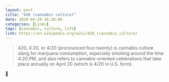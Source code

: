 ```yaml
---
layout: post
title: "420 (cannabis culture)"
date: 2020-04-20 16:20:00
categories: [Links]
tags: [cannabis, culture, life]
link: https://en.wikipedia.org/wiki/420_(cannabis_culture)
---
```


>420, 4:20, or 4/20 (pronounced four-twenty) is cannabis culture slang for marijuana consumption, especially smoking around the time 4:20 PM, and also refers to cannabis-oriented celebrations that take place annually on April 20 (which is 4/20 in U.S. form).

🍃
